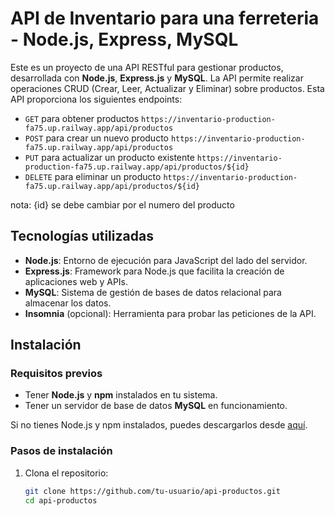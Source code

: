 # API de Inventario para una ferreteria - Node.js, Express, MySQL

Este es un proyecto de una API RESTful para gestionar productos, desarrollada con **Node.js**, **Express.js** y **MySQL**. La API permite realizar operaciones CRUD (Crear, Leer, Actualizar y Eliminar) sobre productos. Esta API proporciona los siguientes endpoints:

- `GET` para obtener productos  `https://inventario-production-fa75.up.railway.app/api/productos`
- `POST` para crear un nuevo producto `https://inventario-production-fa75.up.railway.app/api/productos`
- `PUT` para actualizar un producto existente `https://inventario-production-fa75.up.railway.app/api/productos/${id}`
- `DELETE` para eliminar un producto `https://inventario-production-fa75.up.railway.app/api/productos/${id}`

nota: {id} se debe cambiar por el numero del producto


## Tecnologías utilizadas

- **Node.js**: Entorno de ejecución para JavaScript del lado del servidor.
- **Express.js**: Framework para Node.js que facilita la creación de aplicaciones web y APIs.
- **MySQL**: Sistema de gestión de bases de datos relacional para almacenar los datos.
- **Insomnia** (opcional): Herramienta para probar las peticiones de la API.

## Instalación

### Requisitos previos

- Tener **Node.js** y **npm** instalados en tu sistema.
- Tener un servidor de base de datos **MySQL** en funcionamiento.
  
Si no tienes Node.js y npm instalados, puedes descargarlos desde [aquí](https://nodejs.org).

### Pasos de instalación

1. Clona el repositorio:

   ```bash
   git clone https://github.com/tu-usuario/api-productos.git
   cd api-productos
